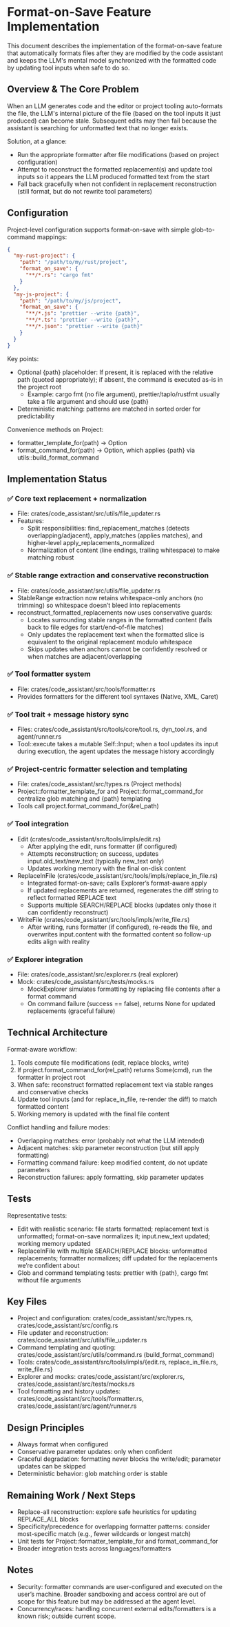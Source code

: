 # Format-on-Save Feature Implementation

This document describes the implementation of the format-on-save feature that automatically formats files after they are modified by the code assistant and keeps the LLM's mental model synchronized with the formatted code by updating tool inputs when safe to do so.

## Overview & The Core Problem

When an LLM generates code and the editor or project tooling auto-formats the file, the LLM's internal picture of the file (based on the tool inputs it just produced) can become stale. Subsequent edits may then fail because the assistant is searching for unformatted text that no longer exists.

Solution, at a glance:
- Run the appropriate formatter after file modifications (based on project configuration)
- Attempt to reconstruct the formatted replacement(s) and update tool inputs so it appears the LLM produced formatted text from the start
- Fall back gracefully when not confident in replacement reconstruction (still format, but do not rewrite tool parameters)

## Configuration

Project-level configuration supports format-on-save with simple glob-to-command mappings:

```json
{
  "my-rust-project": {
    "path": "/path/to/my/rust/project",
    "format_on_save": {
      "**/*.rs": "cargo fmt"
    }
  },
  "my-js-project": {
    "path": "/path/to/my/js/project",
    "format_on_save": {
      "**/*.js": "prettier --write {path}",
      "**/*.ts": "prettier --write {path}",
      "**/*.json": "prettier --write {path}"
    }
  }
}
```

Key points:
- Optional {path} placeholder: If present, it is replaced with the relative path (quoted appropriately); if absent, the command is executed as-is in the project root
  - Example: cargo fmt (no file argument), prettier/taplo/rustfmt usually take a file argument and should use {path}
- Deterministic matching: patterns are matched in sorted order for predictability

Convenience methods on Project:
- formatter_template_for(path) -> Option<String>
- format_command_for(path) -> Option<String>, which applies {path} via utils::build_format_command

## Implementation Status

### ✅ Core text replacement + normalization
- File: crates/code_assistant/src/utils/file_updater.rs
- Features:
  - Split responsibilities: find_replacement_matches (detects overlapping/adjacent), apply_matches (applies matches), and higher-level apply_replacements_normalized
  - Normalization of content (line endings, trailing whitespace) to make matching robust

### ✅ Stable range extraction and conservative reconstruction
- File: crates/code_assistant/src/utils/file_updater.rs
- StableRange extraction now retains whitespace-only anchors (no trimming) so whitespace doesn’t bleed into replacements
- reconstruct_formatted_replacements now uses conservative guards:
  - Locates surrounding stable ranges in the formatted content (falls back to file edges for start/end-of-file matches)
  - Only updates the replacement text when the formatted slice is equivalent to the original replacement modulo whitespace
  - Skips updates when anchors cannot be confidently resolved or when matches are adjacent/overlapping

### ✅ Tool formatter system
- File: crates/code_assistant/src/tools/formatter.rs
- Provides formatters for the different tool syntaxes (Native, XML, Caret)

### ✅ Tool trait + message history sync
- Files: crates/code_assistant/src/tools/core/tool.rs, dyn_tool.rs, and agent/runner.rs
- Tool::execute takes a mutable Self::Input; when a tool updates its input during execution, the agent updates the message history accordingly

### ✅ Project-centric formatter selection and templating
- File: crates/code_assistant/src/types.rs (Project methods)
- Project::formatter_template_for and Project::format_command_for centralize glob matching and {path} templating
- Tools call project.format_command_for(&rel_path)

### ✅ Tool integration
- Edit (crates/code_assistant/src/tools/impls/edit.rs)
  - After applying the edit, runs formatter (if configured)
  - Attempts reconstruction; on success, updates input.old_text/new_text (typically new_text only)
  - Updates working memory with the final on-disk content
- ReplaceInFile (crates/code_assistant/src/tools/impls/replace_in_file.rs)
  - Integrated format-on-save; calls Explorer’s format-aware apply
  - If updated replacements are returned, regenerates the diff string to reflect formatted REPLACE text
  - Supports multiple SEARCH/REPLACE blocks (updates only those it can confidently reconstruct)
- WriteFile (crates/code_assistant/src/tools/impls/write_file.rs)
  - After writing, runs formatter (if configured), re-reads the file, and overwrites input.content with the formatted content so follow-up edits align with reality

### ✅ Explorer integration
- File: crates/code_assistant/src/explorer.rs (real explorer)
- Mock: crates/code_assistant/src/tests/mocks.rs
  - MockExplorer simulates formatting by replacing file contents after a format command
  - On command failure (success == false), returns None for updated replacements (graceful failure)

## Technical Architecture

Format-aware workflow:
1. Tools compute file modifications (edit, replace blocks, write)
2. If project.format_command_for(rel_path) returns Some(cmd), run the formatter in project root
3. When safe: reconstruct formatted replacement text via stable ranges and conservative checks
4. Update tool inputs (and for replace_in_file, re-render the diff) to match formatted content
5. Working memory is updated with the final file content

Conflict handling and failure modes:
- Overlapping matches: error (probably not what the LLM intended)
- Adjacent matches: skip parameter reconstruction (but still apply formatting)
- Formatting command failure: keep modified content, do not update parameters
- Reconstruction failures: apply formatting, skip parameter updates

## Tests

Representative tests:
- Edit with realistic scenario: file starts formatted; replacement text is unformatted; format-on-save normalizes it; input.new_text updated; working memory updated
- ReplaceInFile with multiple SEARCH/REPLACE blocks: unformatted replacements; formatter normalizes; diff updated for the replacements we’re confident about
- Glob and command templating tests: prettier with {path}, cargo fmt without file arguments

## Key Files
- Project and configuration: crates/code_assistant/src/types.rs, crates/code_assistant/src/config.rs
- File updater and reconstruction: crates/code_assistant/src/utils/file_updater.rs
- Command templating and quoting: crates/code_assistant/src/utils/command.rs (build_format_command)
- Tools: crates/code_assistant/src/tools/impls/{edit.rs, replace_in_file.rs, write_file.rs}
- Explorer and mocks: crates/code_assistant/src/explorer.rs, crates/code_assistant/src/tests/mocks.rs
- Tool formatting and history updates: crates/code_assistant/src/tools/formatter.rs, crates/code_assistant/src/agent/runner.rs

## Design Principles
- Always format when configured
- Conservative parameter updates: only when confident
- Graceful degradation: formatting never blocks the write/edit; parameter updates can be skipped
- Deterministic behavior: glob matching order is stable

## Remaining Work / Next Steps
- Replace-all reconstruction: explore safe heuristics for updating REPLACE_ALL blocks
- Specificity/precedence for overlapping formatter patterns: consider most-specific match (e.g., fewer wildcards or longest match)
- Unit tests for Project::formatter_template_for and format_command_for
- Broader integration tests across languages/formatters

## Notes
- Security: formatter commands are user-configured and executed on the user’s machine. Broader sandboxing and access control are out of scope for this feature but may be addressed at the agent level.
- Concurrency/races: handling concurrent external edits/formatters is a known risk; outside current scope.
